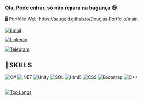 ### Ola, Pode entrar, só não repara na bagunça 😅

🖥️ Portfólio Web: https://saugold.github.io/Douglas-Portfolio/main

[![Email](https://img.shields.io/badge/Gmail-D14836?style=for-the-badge&logo=gmail&logoColor=white)](mailto:douglx9898@gmail.com?subject=Ol%C3%A1)

[![Linkedin](https://img.shields.io/badge/LinkedIn-0077B5?style=for-the-badge&logo=linkedin&logoColor=white)](https://www.linkedin.com/in/marcio-douglas-alexandrino-925a8220b/)

[![Telegram](https://img.shields.io/badge/Telegram-2CA5E0?style=for-the-badge&logo=telegram&logoColor=white)](https://t.me/Saugold)

## 🚀SKILLS

<div style="Display: inline_block">
    <img align="center" alt = "C#" src="https://img.shields.io/badge/C%23-239120?style=for-the-badge&logo=c-sharp&logoColor=white" />
    <img align="center" alt = ".NET" src="https://img.shields.io/badge/.NET-5C2D91?style=for-the-badge&logo=.net&logoColor=white" />
    <img align="center" alt = "Unity" src="https://img.shields.io/badge/Unity-100000?style=for-the-badge&logo=unity&logoColor=white" />
    <img align="center" alt = "SQL" src="https://img.shields.io/badge/Microsoft_SQL_Server-CC2927?style=for-the-badge&logo=microsoft-sql-server&logoColor=white" />
    <img align="center" alt = "Html5" src="https://img.shields.io/badge/HTML5-E34F26?style=for-the-badge&logo=html5&logoColor=white" />
    <img align="center" alt = "CSS" src="https://img.shields.io/badge/CSS3-1572B6?style=for-the-badge&logo=css3&logoColor=white" />
    <img align="center" alt = "Bootstrap" src="https://img.shields.io/badge/Bootstrap-563D7C?style=for-the-badge&logo=bootstrap&logoColor=white" />
    <img align="center" alt = "C++" src="https://img.shields.io/badge/C%2B%2B-00599C?style=for-the-badge&logo=c%2B%2B&logoColor=white" />

    

</div>
<br/>

[![Top Langs](https://github-readme-stats.vercel.app/api/top-langs/?username=Saugold&layout=donut)](https://github.com/anuraghazra/github-readme-stats)
